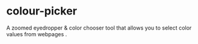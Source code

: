 # colour-picker
A zoomed eyedropper & color chooser tool that allows you to select color values from webpages .
